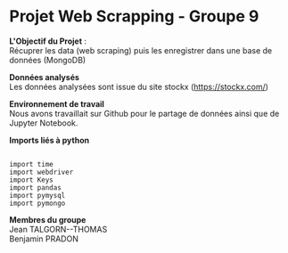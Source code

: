 # Projet Web Scrapping - Groupe 9

**L'Objectif du Projet** :  <br />
Récuprer les data (web scraping) puis les enregistrer dans une base de données (MongoDB) <br />

**Données analysés** <br />
Les données analysées sont issue du site stockx (https://stockx.com/) <br />

**Environnement de travail** <br />
Nous avons travaillait sur Github pour le partage de données ainsi que de Jupyter Notebook. <br />

**Imports liés à python** <br />

``` 

import time
import webdriver
import Keys
import pandas
import pymysql
import pymongo

```

**Membres du groupe** <br />
Jean TALGORN--THOMAS <br />
Benjamin PRADON
